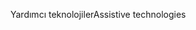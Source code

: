 <span data-ttu-id="a4490-101">Yardımcı teknolojiler</span><span class="sxs-lookup"><span data-stu-id="a4490-101">Assistive technologies</span></span>